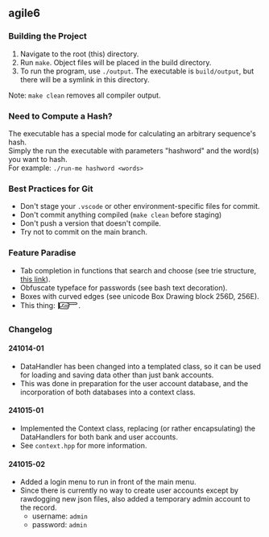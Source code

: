 ## agile6

### Building the Project

1. Navigate to the root (this) directory.
2. Run `make`. Object files will be placed in the build directory.
3. To run the program, use `./output`. The executable is `build/output`, but there will be a symlink in this directory.

Note: `make clean` removes all compiler output.

### Need to Compute a Hash?

The executable has a special mode for calculating an arbitrary sequence's hash.\
Simply the run the executable with parameters "hashword" and the word(s) you want to hash.\
For example: `./run-me hashword <words>`

### Best Practices for Git

- Don't stage your `.vscode` or other environment-specific files for commit.
- Don't commit anything compiled (`make clean` before staging)
- Don't push a version that doesn't compile.
- Try not to commit on the main branch.

### Feature Paradise

- Tab completion in functions that search and choose (see trie structure, [this link](https://github.com/scop/bash-completion)).
- Obfuscate typeface for passwords (see bash text decoration).
- Boxes with curved edges (see unicode Box Drawing block 256D, 256E).
- This thing: 🯁🯂🯃.

### Changelog

#### 241014-01

- DataHandler has been changed into a templated class, so it can be used for loading and saving data other than just bank accounts.
- This was done in preparation for the user account database, and the incorporation of both databases into a context class.

#### 241015-01

- Implemented the Context class, replacing (or rather encapsulating) the DataHandlers for both bank and user accounts.
- See `context.hpp` for more information.

#### 241015-02

- Added a login menu to run in front of the main menu.
- Since there is currently no way to create user accounts except by rawdogging new json files, also added a temporary admin account to the record.
    - username: `admin`
    - password: `admin`
